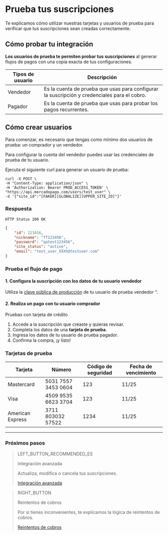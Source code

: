 # Prueba tus suscripciones

Te explicamos cómo utilizar nuestras tarjetas y usuarios de prueba para verificar que tus suscripciones sean creadas correctamente.


## Cómo probar tu integración

**Los usuarios de prueba te permiten probar tus suscripciones** al generar flujos de pagos con una copia exacta de tus configuraciones.

Tipos de usuario | Descripción  
--- |	---
Vendedor | Es la cuenta de prueba que usas para configurar la suscripción y credenciales para el cobro.       
Pagador | Es la cuenta de prueba que usas para probar los pagos recurrentes.

## Cómo crear usuarios

Para comenzar, es necesario que tengas como mínimo dos usuarios de prueba: un comprador y un vendedor.

Para configurar la cuenta del vendedor puedes usar las credenciales de prueba de tu usuario. 

Ejecuta el siguiente curl para generar un usuario de prueba:

```curl
curl -X POST \
-H "Content-Type: application/json" \
-H 'Authorization: Bearer PROD_ACCESS_TOKEN' \
"https://api.mercadopago.com/users/test_user" \
-d '{"site_id":"[FAKER][GLOBALIZE][UPPER_SITE_ID]"}'
```

### Respuesta
`HTTP Status 200 OK`
```json
{
    "id": 123456,
    "nickname": "TT123456",
    "password": "qatest123456",
    "site_status": "active",
    "email": "test_user_XXXX@testuser.com"
}
```

### Prueba el flujo de pago

#### 1. Configura la suscripción con los datos de tu usuario vendedor

Utiliza la  [clave pública de producción](https://www.mercadopago[FAKER][URL][DOMAIN]/developers/panel/credentials) de tu usuario de prueba vendedor “.<br>

#### 2. Realiza un pago con tu usuario comprador

Pruebas con tarjeta de crédito

1. Accede a la suscripción que creaste y quieras revisar.
1. Completa los datos de una **tarjeta de prueba**.
1. Ingresa los datos de tu usuario de prueba pagador.
1. Confirma la compra, ¡y listo!

### Tarjetas de prueba

| Tarjeta | Número | Código de seguridad | Fecha de vencimiento |
| --- | --- | --- | --- |
| Mastercard | 5031 7557 3453 0604 | 123 | 11/25 |
| Visa | 4509 9535 6623 3704 | 123 | 11/25 |
| American Express | 3711 803032 57522 | 1234 | 11/25 |

------------
### Próximos pasos

> LEFT_BUTTON_RECOMMENDED_ES
>
> Integración avanzada
>
> Actualiza, modifica o cancela tus suscripciones.
>
> [Integración avanzada](https://www.mercadopago[FAKER][URL][DOMAIN]/developers/es/guides/online-payments/subscriptions/advanced-integration)

> RIGHT_BUTTON
>
> Reintentos de cobros
>
> Por si tienes inconvenientes, te explicamos la lógica de reintentos de cobros. 
>
> [Reintentos de cobros](https://www.mercadopago[FAKER][URL][DOMAIN]/developers/es/guides/online-payments/subscriptions/payment-retry)
